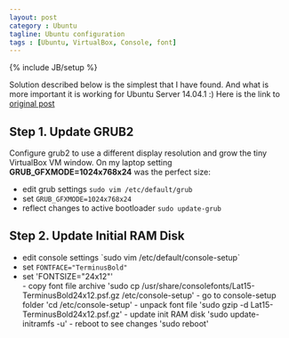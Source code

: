 ```yaml
---
layout: post
category : Ubuntu
tagline: Ubuntu configuration
tags : [Ubuntu, VirtualBox, Console, font]
---
```

{% include JB/setup %}

Solution described below is the simplest that I have found. And what is more important it is working for Ubuntu Server 14.04.1 :) Here is the link to [original post](http://jonforums.github.io/general/2012/12/18/ubuntu-console-vm.html)

## Step 1. Update GRUB2

Configure grub2 to use a different display resolution and grow the tiny VirtualBox VM window.
On my laptop setting **GRUB_GFXMODE=1024x768x24** was the perfect size:
* edit grub settings `sudo vim /etc/default/grub`
* set `GRUB_GFXMODE=1024x768x24`
* reflect changes to active bootloader `sudo update-grub`

## Step 2. Update Initial RAM Disk
<ul>
<li>edit console settings `sudo vim /etc/default/console-setup`</li>
<li>set <code>FONTFACE="TerminusBold"</code></li>
<li>set 'FONTSIZE="24x12"'</li>
- copy font file archive 'sudo cp /usr/share/consolefonts/Lat15-TerminusBold24x12.psf.gz /etc/console-setup'
- go to console-setup folder 'cd /etc/console-setup'
- unpack font file 'sudo gzip -d Lat15-TerminusBold24x12.psf.gz'
- update init RAM disk 'sudo update-initramfs -u'
- reboot to see changes 'sudo reboot'
</ul>
